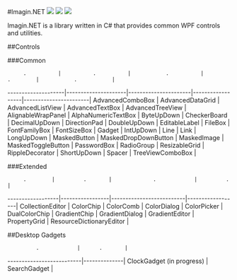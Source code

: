 ﻿#Imagin.NET ![](https://img.shields.io/badge/style-2.3-blue.svg?style=flat&label=version) ![](https://img.shields.io/badge/style-unstable-orange.svg?style=flat&label=build) ![](https://img.shields.io/badge/style-4.6-red.svg?style=flat&label=.NET)

Imagin.NET is a library written in C# that provides common WPF controls and utilities.

##Controls

###Common

         .          |          .          |           .          |         .        |           .           |
--------------------|---------------------|----------------------|------------------|-----------------------|
AdvancedComboBox    | AdvancedDataGrid    | AdvancedListView     | AdvancedTextBox  | AdvancedTreeView      |
AlignableWrapPanel  | AlphaNumericTextBox | ByteUpDown           | CheckerBoard     | DecimalUpDown         |
DirectionPad        | DoubleUpDown        | EditableLabel        | FileBox          | FontFamilyBox         |
FontSizeBox         | Gadget              | IntUpDown            | Line             | Link                  |
LongUpDown          | MaskedButton        | MaskedDropDownButton | MaskedImage      | MaskedToggleButton    |
PasswordBox         | RadioGroup          | ResizableGrid        | RippleDecorator  | ShortUpDown           |
Spacer              | TreeViewComboBox    |

###Extended

         .        |         .       |             .            |         .        |
------------------|-----------------|--------------------------|------------------|
CollectionEditor  | ColorChip       | ColorComb                | ColorDialog      |
ColorPicker       | DualColorChip   | GradientChip             | GradientDialog   |
GradientEditor    | PropertyGrid    | ResourceDictionaryEditor |

##Desktop Gadgets

             .            |      .       |
--------------------------|--------------|
ClockGadget (in progress) | SearchGadget |